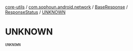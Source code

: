 [core-utils](../../../index.md) / [com.sophoun.android.network](../../index.md) / [BaseResponse](../index.md) / [ResponseStatus](index.md) / [UNKNOWN](./-u-n-k-n-o-w-n.md)

# UNKNOWN

`UNKNOWN`